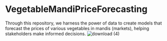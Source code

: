 # VegetableMandiPriceForecasting
Through this repository, we harness the power of data to create models that forecast the prices of various vegetables in mandis (markets), helping stakeholders make informed decisions.
![download (4)](https://github.com/user-attachments/assets/e19ca8ef-5864-4e6d-97f2-740c375dccb6)
